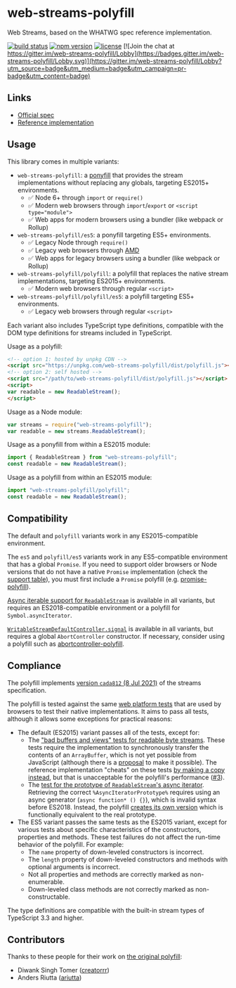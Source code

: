# web-streams-polyfill

Web Streams, based on the WHATWG spec reference implementation.  

[![build status](https://api.travis-ci.com/MattiasBuelens/web-streams-polyfill.svg?branch=master)](https://travis-ci.com/MattiasBuelens/web-streams-polyfill)
[![npm version](https://img.shields.io/npm/v/web-streams-polyfill.svg)](https://www.npmjs.com/package/web-streams-polyfill)
[![license](https://img.shields.io/npm/l/web-streams-polyfill.svg)](https://github.com/MattiasBuelens/web-streams-polyfill/blob/master/LICENSE)
[![Join the chat at https://gitter.im/web-streams-polyfill/Lobby](https://badges.gitter.im/web-streams-polyfill/Lobby.svg)](https://gitter.im/web-streams-polyfill/Lobby?utm_source=badge&utm_medium=badge&utm_campaign=pr-badge&utm_content=badge)

## Links

 - [Official spec][spec]
 - [Reference implementation][ref-impl]

## Usage

This library comes in multiple variants:
* `web-streams-polyfill`: a [ponyfill] that provides the stream implementations 
  without replacing any globals, targeting ES2015+ environments.
  * ✅ Node 6+ through `import` or `require()`
  * ✅ Modern web browsers through `import`/`export` or `<script type="module">`
  * ✅ Web apps for modern browsers using a bundler (like webpack or Rollup)
* `web-streams-polyfill/es5`: a ponyfill targeting ES5+ environments.
  * ✅ Legacy Node through `require()`
  * ✅ Legacy web browsers through [AMD][amd]
  * ✅ Web apps for legacy browsers using a bundler (like webpack or Rollup)
* `web-streams-polyfill/polyfill`: a polyfill that replaces the native stream implementations,
  targeting ES2015+ environments.
  * ✅ Modern web browsers through regular `<script>`
* `web-streams-polyfill/polyfill/es5`: a polyfill targeting ES5+ environments.
  * ✅ Legacy web browsers through regular `<script>`

Each variant also includes TypeScript type definitions, compatible with the DOM type definitions for streams included in TypeScript.

Usage as a polyfill:
```html
<!-- option 1: hosted by unpkg CDN -->
<script src="https://unpkg.com/web-streams-polyfill/dist/polyfill.js"></script>
<!-- option 2: self hosted -->
<script src="/path/to/web-streams-polyfill/dist/polyfill.js"></script>
<script>
var readable = new ReadableStream();
</script>
```
Usage as a Node module:
```js
var streams = require("web-streams-polyfill");
var readable = new streams.ReadableStream();
```
Usage as a ponyfill from within a ES2015 module:
```js
import { ReadableStream } from "web-streams-polyfill";
const readable = new ReadableStream();
```
Usage as a polyfill from within an ES2015 module:
```js
import "web-streams-polyfill/polyfill";
const readable = new ReadableStream();
```

## Compatibility

The default and `polyfill` variants work in any ES2015-compatible environment.

The `es5` and `polyfill/es5` variants work in any ES5-compatible environment that has a global `Promise`.
If you need to support older browsers or Node versions that do not have a native `Promise` implementation
(check the [support table][promise-support]), you must first include a `Promise` polyfill
(e.g. [promise-polyfill][promise-polyfill]).

[Async iterable support for `ReadableStream`][rs-asynciterator] is available in all variants, but requires an ES2018-compatible environment or a polyfill for `Symbol.asyncIterator`.

[`WritableStreamDefaultController.signal`][ws-controller-signal] is available in all variants, but requires a global `AbortController` constructor. If necessary, consider using a polyfill such as [abortcontroller-polyfill].

## Compliance

The polyfill implements [version `cada812` (8 Jul 2021)][spec-snapshot] of the streams specification.

The polyfill is tested against the same [web platform tests][wpt] that are used by browsers to test their native implementations.
It aims to pass all tests, although it allows some exceptions for practical reasons:
* The default (ES2015) variant passes all of the tests, except for:
  * The ["bad buffers and views" tests for readable byte streams][wpt-bad-buffers].
    These tests require the implementation to synchronously transfer the contents of an `ArrayBuffer`, which is not yet possible from JavaScript (although there is a [proposal][proposal-arraybuffer-transfer] to make it possible).
    The reference implementation "cheats" on these tests [by making a copy instead][ref-impl-transferarraybuffer], but that is unacceptable for the polyfill's performance ([#3][issue-3]).
  * The [test for the prototype of `ReadableStream`'s async iterator][wpt-async-iterator-prototype].
    Retrieving the correct `%AsyncIteratorPrototype%` requires using an async generator (`async function* () {}`), which is invalid syntax before ES2018.
    Instead, the polyfill [creates its own version][stub-async-iterator-prototype] which is functionally equivalent to the real prototype.
* The ES5 variant passes the same tests as the ES2015 variant, except for various tests about specific characteristics of the constructors, properties and methods.
  These test failures do not affect the run-time behavior of the polyfill.
  For example:
  * The `name` property of down-leveled constructors is incorrect.
  * The `length` property of down-leveled constructors and methods with optional arguments is incorrect.
  * Not all properties and methods are correctly marked as non-enumerable.
  * Down-leveled class methods are not correctly marked as non-constructable.

The type definitions are compatible with the built-in stream types of TypeScript 3.3 and higher.

## Contributors

Thanks to these people for their work on [the original polyfill][creatorrr-polyfill]:

 - Diwank Singh Tomer ([creatorrr](https://github.com/creatorrr))
 - Anders Riutta ([ariutta](https://github.com/ariutta))

[spec]: https://streams.spec.whatwg.org
[ref-impl]: https://github.com/whatwg/streams
[ponyfill]: https://github.com/sindresorhus/ponyfill
[amd]: https://requirejs.org/docs/whyamd.html
[promise-support]: https://kangax.github.io/compat-table/es6/#test-Promise
[promise-polyfill]: https://www.npmjs.com/package/promise-polyfill
[rs-asynciterator]: https://streams.spec.whatwg.org/#rs-asynciterator
[ws-controller-signal]: https://streams.spec.whatwg.org/#ws-default-controller-signal
[abortcontroller-polyfill]: https://www.npmjs.com/package/abortcontroller-polyfill
[spec-snapshot]: https://streams.spec.whatwg.org/commit-snapshots/cada8129edcc4803b2878a7a3f5e1d8325dc0c23/
[wpt]: https://github.com/web-platform-tests/wpt/tree/87a4c80598aee5178c385628174f1832f5a28ad6/streams
[wpt-bad-buffers]: https://github.com/web-platform-tests/wpt/blob/87a4c80598aee5178c385628174f1832f5a28ad6/streams/readable-byte-streams/bad-buffers-and-views.any.js
[proposal-arraybuffer-transfer]: https://github.com/domenic/proposal-arraybuffer-transfer
[ref-impl-transferarraybuffer]: https://github.com/whatwg/streams/blob/cada8129edcc4803b2878a7a3f5e1d8325dc0c23/reference-implementation/lib/abstract-ops/ecmascript.js#L16
[issue-3]: https://github.com/MattiasBuelens/web-streams-polyfill/issues/3
[wpt-async-iterator-prototype]: https://github.com/web-platform-tests/wpt/blob/87a4c80598aee5178c385628174f1832f5a28ad6/streams/readable-streams/async-iterator.any.js#L24
[stub-async-iterator-prototype]: https://github.com/MattiasBuelens/web-streams-polyfill/blob/v3.1.0/src/target/es5/stub/async-iterator-prototype.ts
[creatorrr-polyfill]: https://github.com/creatorrr/web-streams-polyfill
